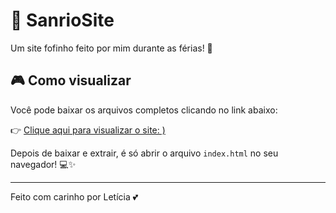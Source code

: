 # 💖 SanrioSite

Um site fofinho feito por mim durante as férias! 🌈

## 🎮 Como visualizar

Você pode baixar os arquivos completos clicando no link abaixo:

👉 [Clique aqui para visualizar o site: )](https://leticias2k.github.io/SanrioSite/)

Depois de baixar e extrair, é só abrir o arquivo `index.html` no seu navegador! 💻✨

---
Feito com carinho por Letícia 💕
